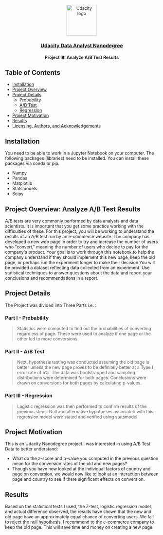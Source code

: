 <p align="center">
  <a href="https://www.udacity.com/">
    <img src='https://course_report_production.s3.amazonaws.com/rich/rich_files/rich_files/5511/s300/udacity-logo.png' alt="Udacity logo" width = 100px>
   </a>
</p>

<h3 align="center"><a href = "https://www.udacity.com/course/data-analyst-nanodegree--nd002"> Udacity Data Analyst Nanodegree </a></h3>
<h4 align="center">Project III: Analyze A/B Test Results</h4>

## Table of Contents
- [Installation](#installation)
- [Project Overview](#project_overview)
- [Project Details](#details)
  - [Probability](#p)
  - [A/B Test](#abt)
  - [Regression](#r)
- [Project Motivation](#motivation)
- [Results](#results)
- [Licensing, Authors, and Acknowledgements](#licensing)

## Installation <a name="installation"></a>
You need to be able to work in a Jupyter Notebook on your computer. The following packages (libraries) need to be installed. You can install these packages via conda or pip.

- Numpy
- Pandas
- Matplotlib
- Statsmodels
- Scipy

## Project Overview: Analyze A/B Test Results <a name="project_overview"></a>

A/B tests are very commonly performed by data analysts and data scientists. It is important that you get some practice working with the difficulties of these. For this project, you will be working to understand the results of an A/B test run by an e-commerce website. The company has developed a new web page in order to try and increase the number of users who "convert," meaning the number of users who decide to pay for the company's product. Your goal is to work through this notebook to help the company understand if they should implement this new page, keep the old page, or perhaps run the experiment longer to make their decision.You will be provided a dataset reflecting data collected from an experiment. Use statistical techniques to answer questions about the data and report your conclusions and recommendations in a report.

## Project Details <a name="details"></a>
The Project was divided into Three Parts i.e. : 

### Part I - Probability <a name="p"></a>
> Statistics were computed to find out the probabilities of converting regardless of page. These were used to analyze if one page or the other led to more conversions.

### Part II - A/B Test <a name="abt"></a>
> Next, hypothesis testing was conducted assuming the old page is better unless the new page proves to be definitely better at a Type I error rate of 5%. The data was bootstrapped and sampling distributions were determined for both pages. Conclusions were drawn on conversions for both pages by calculating p-values.

### Part III - Regression <a name="r"></a>
> Logistic regression was then performed to confirm results of the previous steps. Null and alternative hypotheses associated with this regression model were stated and verified using statsmodel.

## Project Motivation <a name="motivation"></a>

This is an Udacity Nanodegree project.I was interested in using A/B Test Data to better understand: </br>
- What do the z-score and p-value you computed in the previous question mean for the conversion rates of the old and new pages?
-  Though you have now looked at the individual factors of country and page on conversion, we would now like to look at an interaction between page and country to see if there significant effects on conversion. 

## Results <a name="results"></a>
Based on the statistical tests I used, the Z-test, logistic regression model, and actual difference observed, the results have shown that the new and old page have an approximately equal chance of converting users. We fail to reject the null hypothesis. I recommend to the e-commerce company to keep the old page. This will save time and money on creating a new page.

